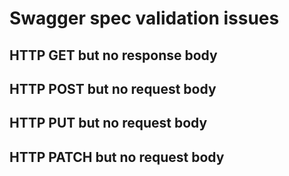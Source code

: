 # Swagger spec validation issues

## HTTP GET but no response body


## HTTP POST but no request body


## HTTP PUT but no request body


## HTTP PATCH but no request body
